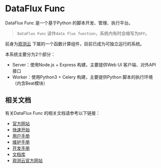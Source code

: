 # DataFlux Func

DataFlux Func 是一个基于Python 的脚本开发、管理、执行平台。

> `DataFlux Func` 读作`data flux function`，系统内有时会缩写为`DFF`。

前身为[观测云](https://guance.com/) 下属的一个函数计算组件，目前已成为可独立运行的系统。

本系统主要分为2个部分：

- Server：使用Node.js + Express 构建，主要提供Web UI 客户端、对外API 接口
- Worker：使用Python3 + Celery 构建，主要提供Python 脚本的执行环境（内含Beat模块）

## 相关文档

有关DataFlux Func 的相关文档请参考以下链接：

- [官方网站](https://function.guance.com)
- [快速开始](https://function.guance.com/#/read?q=/dataflux/func/quick-start.md)
- [用户手册](https://t.guance.com/func-user-guide)
- [维护手册](https://function.guance.com/#/read?q=/dataflux/func/maintenance-guide.md)
- [开发手册](https://function.guance.com/#/read?q=/dataflux/func/development-guide.md)
- [文档库](https://www.yuque.com/dataflux/func)
- [观测云官方网站](https://guance.com/)
